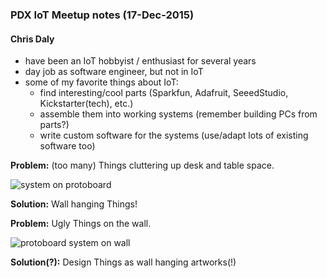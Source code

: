 ### PDX IoT Meetup notes (17-Dec-2015)

#### Chris Daly

- have been an IoT hobbyist / enthusiast for several years
- day job as software engineer, but not in IoT
- some of my favorite things about IoT:
  - find interesting/cool parts (Sparkfun, Adafruit, SeeedStudio, Kickstarter(tech), etc.)
  - assemble them into working systems (remember building PCs from parts?)
  - write custom software for the systems (use/adapt lots of existing software too)

**Problem:** (too many) Things cluttering up desk and table space.

![system on protoboard](https://github.com/cjdaly/napkin/wiki/images/bone3-cerb3.JPG)

**Solution:** Wall hanging Things!

**Problem:** Ugly Things on the wall.

![protoboard system on wall](https://github.com/cjdaly/napkin/wiki/images/bone3-cerb3-framed.JPG)

**Solution(?):** Design Things as wall hanging artworks(!)

